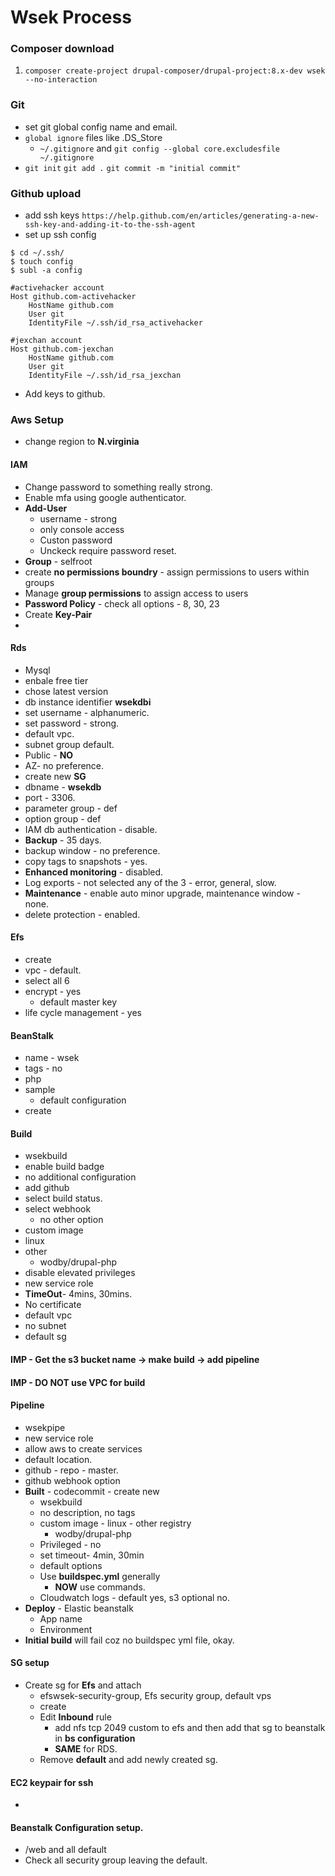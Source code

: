 # Wsek Process

### Composer download
1. `composer create-project drupal-composer/drupal-project:8.x-dev wsek --no-interaction`

### Git
* set git global config name and email.
* `global ignore` files like .DS_Store
  * `~/.gitignore` and `git config --global core.excludesfile ~/.gitignore`
* `git init` `git add .` `git commit -m "initial commit"`


### Github upload
* add ssh keys `https://help.github.com/en/articles/generating-a-new-ssh-key-and-adding-it-to-the-ssh-agent`
* set up ssh config
```
$ cd ~/.ssh/
$ touch config
$ subl -a config
```
```
#activehacker account
Host github.com-activehacker
	HostName github.com
	User git
	IdentityFile ~/.ssh/id_rsa_activehacker

#jexchan account
Host github.com-jexchan
	HostName github.com
	User git
	IdentityFile ~/.ssh/id_rsa_jexchan
```
* Add keys to github.

### Aws Setup
* change region to **N.virginia**

#### IAM
* Change password to something really strong.
* Enable mfa using google authenticator.
* **Add-User**
	* username - strong
	* only console access
	* Custon password
	* Unckeck require password reset.
* **Group** - selfroot
* create **no permissions boundry** - assign permissions to users within groups
* Manage **group permissions** to assign access to users
* **Password Policy** - check all options - 8, 30, 23
* Create **Key-Pair**
*

#### Rds
* Mysql
* enbale free tier
* chose latest version
* db instance identifier **wsekdbi**
* set username - alphanumeric.
* set password - strong.
* default vpc.
* subnet group default.
* Public - **NO**
* AZ- no preference.
* create new **SG**
* dbname - **wsekdb**
* port - 3306.
* parameter group - def
* option group - def
* IAM db authentication - disable.
* **Backup** - 35 days.
* backup window - no preference.
* copy tags to snapshots - yes.
* **Enhanced monitoring** - disabled.
* Log exports - not selected any of the 3 - error, general, slow.
* **Maintenance** - enable auto minor upgrade, maintenance window - none.
* delete protection - enabled.
  
#### Efs
* create
* vpc - default.
* select all 6 
* encrypt - yes
	* default master key
* life cycle management - yes

#### BeanStalk
* name - wsek
* tags - no
* php
* sample
	* default configuration
* create

#### Build
* wsekbuild
* enable build badge
* no additional configuration
* add github
* select build status.
* select webhook
	* no other option
* custom image
* linux
* other
	* wodby/drupal-php
* disable elevated privileges
* new service role
* **TimeOut**- 4mins, 30mins.
* No certificate
* default vpc
* no subnet
* default sg

#### IMP - Get the s3 bucket name -> make build -> add pipeline
#### IMP - DO NOT use VPC for build

#### Pipeline
* wsekpipe
* new service role
* allow aws to create services
* default location.
* github - repo - master.
* github webhook option
* **Built** - codecommit - create new
	* wsekbuild
	* no description, no tags
	* custom image - linux - other registry
		* wodby/drupal-php
	* Privileged - no
	* set timeout- 4min, 30min
	* default options
	* Use **buildspec.yml** generally
		* **NOW** use commands.
	* Cloudwatch logs - default yes, s3 optional no.
* **Deploy** - Elastic beanstalk
	* App name
	* Environment
* **Initial build** will fail coz no buildspec yml file, okay.

#### SG setup
* Create sg for **Efs** and attach
	* efswsek-security-group, Efs security group, default vps
	* create
	* Edit **Inbound** rule
		* add nfs tcp 2049 custom to efs and then add that sg to beanstalk in **bs configuration**
		* **SAME** for RDS.
	* Remove **default** and add newly created sg.

#### EC2 keypair for ssh
* 

#### Beanstalk Configuration setup.
* /web and all default
* Check all security group leaving the default.

